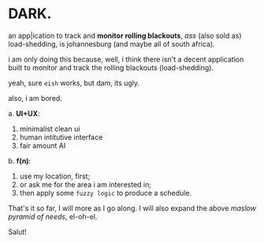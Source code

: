 # **DARK.**

an app|ication to track and **monitor rolling blackouts**, _ass_ (also sold as) load-shedding, is johannesburg (and maybe all of south africa).

i am only doing this because, well, i think there isn't a decent application built to monitor and track the rolling blackouts (load-shedding).

yeah, sure ``eish`` works, but dam, its ugly.

also, i am bored.

a. **UI+UX**:

1. minimalist clean ui
2. human intitutive interface
3. fair amount AI

b. **f(n)**:

1. use my location, first;
2. or ask me for the area i am interested in;
3. then apply some ``fuzzy logic`` to produce a schedule.

That's it so far, I will more as I go along. I will also expand the above _maslow pyramid of needs_, el-oh-el.

Salut!
